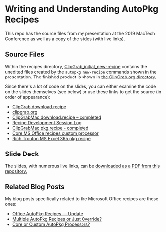 # Writing and Understanding AutoPkg Recipes
This repo has the source files from my presentation at the 2019 MacTech Conference as well as a copy of the slides (with live links).

## Source Files
Within the recipes directory, [ClipGrab_initial_new-recipe](https://github.com/jazzace/mactech-2019-autopkg/tree/master/recipes/ClipGrab_initial_new-recipe) contains the unedited files created by the `autopkg new-recipe` commands shown in the presentation. The finished product is shown in [the ClipGrab.org directory.](https://github.com/jazzace/mactech-2019-autopkg/tree/master/recipes/ClipGrab.org)

Since there's a lot of code on the slides, you can either examine the code on the slides themselves (see below) or use these links to get the source (in order of appearance):

* [ClipGrab.download.recipe](https://github.com/autopkg/peshay-recipes/blob/master/ClipGrab/ClipGrab.download.recipe)
* [clipgrab.org](https://clipgrab.org)
* [ClipGrabMac.download.recipe – completed](https://github.com/jazzace/mactech-2019-autopkg/blob/master/recipes/ClipGrab.org/ClipGrabMac.download.recipe)
* [Recipe Development Session Log](https://github.com/jazzace/mactech-2019-autopkg/blob/master/recipes/ClipGrab.org/DevelopmentSessionLog.txt)
* [ClipGrabMac.pkg.recipe - completed](https://github.com/jazzace/mactech-2019-autopkg/blob/master/recipes/ClipGrab.org/ClipGrabMac.pkg.recipe)
* [Core MS Office recipes custom processor](https://github.com/autopkg/recipes/blob/master/MSOfficeUpdates/MSOfficeMacURLandUpdateInfoProvider.py)
* [Rich Trouton MS Excel 365 pkg recipe](https://github.com/autopkg/rtrouton-recipes/blob/master/MicrosoftExcel365/MicrosoftExcel365.pkg.recipe)

## Slide Deck
The slides, with numerous live links, can be [downloaded as a PDF from this repository.](https://github.com/jazzace/mactech-2019-autopkg/blob/master/Writing_AutoPkg_Recipes_sildes.pdf)

## Related Blog Posts
My blog posts specifically related to the Microsoft Office recipes are these ones:

* [Office AutoPkg Recipes — Update](https://maclabs.jazzace.ca/2019/05/18/office-autopkg-recipes-update.html)
* [Multiple AutoPkg Recipes or Just Override?](https://maclabs.jazzace.ca/2019/08/31/multiple-recipes-or-just-override.html)
* [Core or Custom AutoPkg Processors?](https://maclabs.jazzace.ca/2019/09/14/core-or-custom-autopkg-processors.html)